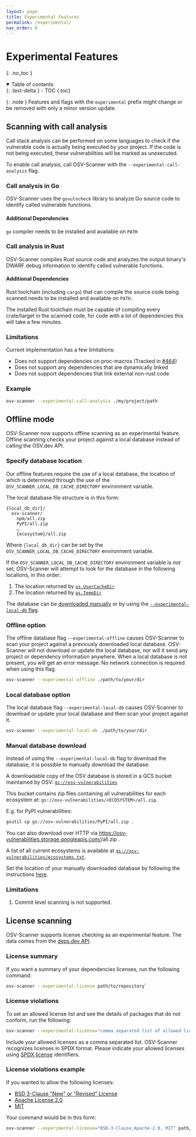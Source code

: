 ```yaml
---
layout: page
title: Experimental Features
permalink: /experimental/
nav_order: 8
---
```

# Experimental Features

{: .no_toc }

<details open markdown="block">
  <summary>
    Table of contents
  </summary>
  {: .text-delta }
- TOC
{:toc}
</details>

{: .note }
Features and flags with the `experimental` prefix might change or be removed with only a minor version update.

## Scanning with call analysis  

Call stack analysis can be performed on some languages to check if the 
vulnerable code is actually being executed by your project. If the code
is not being executed, these vulnerabilities will be marked as unexecuted.

To enable call analysis, call OSV-Scanner with the `--experimental-call-analysis` flag.

### Call analysis in Go

OSV-Scanner uses the `govulncheck` library to analyze Go source code to identify called vulnerable functions.

#### Additional Dependencies

`go` compiler needs to be installed and available on `PATH`    

### Call analysis in Rust

OSV-Scanner compiles Rust source code and analyzes the output binary's DWARF debug information to identify called vulnerable functions.

#### Additional Dependencies

Rust toolchain (including `cargo`) that can compile the source code being scanned needs to be installed and available on `PATH`.

The installed Rust toolchain must be capable of compiling every crate/target in the scanned code, for code with
a lot of dependencies this will take a few minutes.

### Limitations

Current implementation has a few limitations:

- Does not support dependencies on proc-macros (Tracked in [#464](https://github.com/google/osv-scanner/issues/464))
- Does not support any dependencies that are dynamically linked
- Does not support dependencies that link external non-rust code

### Example
```bash
osv-scanner --experimental-call-analysis ./my/project/path
```

## Offline mode

OSV-Scanner now supports offline scanning as an experimental feature. Offline scanning checks your project against a local database instead of calling the OSV.dev API.

### Specify database location

Our offline features require the use of a local database, the location of which is determined through the use of the `OSV_SCANNER_LOCAL_DB_CACHE_DIRECTORY` environment variable. 

The local database file structure is in this form:

```
{local_db_dir}/
  osv-scanner/
    npm/all.zip
    PyPI/all.zip
    …
    {ecosystem}/all.zip
```

Where `{local_db_dir}` can be set by the `OSV_SCANNER_LOCAL_DB_CACHE_DIRECTORY` environment variable. 

If the `OSV_SCANNER_LOCAL_DB_CACHE_DIRECTORY` environment variable is _not_ set, OSV-Scanner will attempt to look for the database in the following locations, in this order: 

1. The location returned by [`os.UserCacheDir`](https://pkg.go.dev/os#UserCacheDir)
2. The location returned by [`os.TempDir`](https://pkg.go.dev/os#TempDir)

The database can be [downloaded manually](./experimental.md#manual-database-download) or by using the [`--experimental-local-db` flag](./experimental.md#local-database-option). 

### Offline option
The offline database flag `--experimental-offline` causes OSV-Scanner to scan your project against a previously downloaded local database. OSV-Scanner will not download or update the local database, nor will it send any project or dependency information anywhere. When a local database is not present, you will get an error message. No network connection is required when using this flag.  

```bash
osv-scanner --experimental-offline ./path/to/your/dir
```

### Local database option

The local database flag `--experimental-local-db` causes OSV-Scanner to download or update your local database and then scan your project against it. 

```bash
osv-scanner --experimental-local-db ./path/to/your/dir
```

### Manual database download
Instead of using the `--experimental-local-db` flag to download the database, it is possible to manually download the database. 

A downloadable copy of the OSV database is stored in a GCS bucket maintained by OSV:
[`gs://osv-vulnerabilities`](https://osv-vulnerabilities.storage.googleapis.com)

This bucket contains zip files  containing all vulnerabilities for each ecosystem at:
`gs://osv-vulnerabilities/<ECOSYSTEM>/all.zip`.

E.g. for PyPI vulnerabilities:

```bash
gsutil cp gs://osv-vulnerabilities/PyPI/all.zip .
```

You can also download over HTTP via https://osv-vulnerabilities.storage.googleapis.com/<ECOSYSTEM>/all.zip .

A list of all current ecosystems is available at 
[`gs://osv-vulnerabilities/ecosystems.txt`](https://osv-vulnerabilities.storage.googleapis.com/ecosystems.txt).

Set the location of your manually downloaded database by following the instructions [here](./experimental.md#specify-database-location).

### Limitations

1. Commit level scanning is not supported. 

## License scanning

OSV-Scanner supports license checking as an experimental feature. The data comes from the [deps.dev API](https://docs.deps.dev/api/v3alpha/).

### License summary

If you want a summary of your dependencies licenses, run the following command:

```bash
osv-scanner --experimental-license path/to/repository`
```

### License violations

To set an allowed license list and see the details of packages that do not conform, run the following:

```bash
osv-scanner --experimental-license="comma separated list of allowed licenses" path/to/directory
```
Include your allowed licenses as a comma separated list. OSV-Scanner recognizes licenses in SPDX format. Please indicate your allowed licenses using [SPDX license](https://spdx.org/licenses/) identifiers. 

### License violations example

If you wanted to allow the following licenses:

- [BSD 3-Clause "New" or "Revised" License](https://spdx.org/licenses/BSD-3-Clause.html)
- [Apache License 2.0](https://spdx.org/licenses/Apache-2.0.html)
- [MIT](https://spdx.org/licenses/MIT.html)

Your command would be in this form:

```bash
osv-scanner --experimental-license="BSD-3-Clause,Apache-2.0, MIT" path/to/directory
```